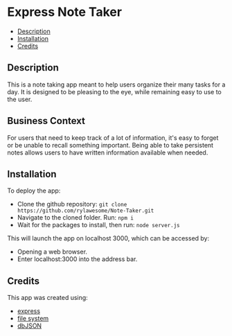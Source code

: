 # Express Note Taker

- [Description](#Description)
- [Installation](#Installation)
- [Credits](#Credits)

## Description

This is a note taking app meant to help users organize their many tasks for a day. It is designed to be pleasing to the eye, while remaining easy to use to the user.

## Business Context

For users that need to keep track of a lot of information, it's easy to forget or be unable to recall something important. Being able to take persistent notes allows users to have written information available when needed.

## Installation

To deploy the app:
* Clone the github repository:
```git clone https://github.com/rylawesome/Note-Taker.git```
* Navigate to the cloned folder. Run:
```npm i```
* Wait for the packages to install, then run:
```node server.js```

This will launch the app on localhost 3000, which can be accessed by:
* Opening a web browser.
* Enter localhost:3000 into the address bar.

## Credits
This app was created using:
- [express](https://expressjs.com/)
- [file system](https://nodejs.org/api/fs.html)
- [dbJSON](https://www.npmjs.com/package/db-json)